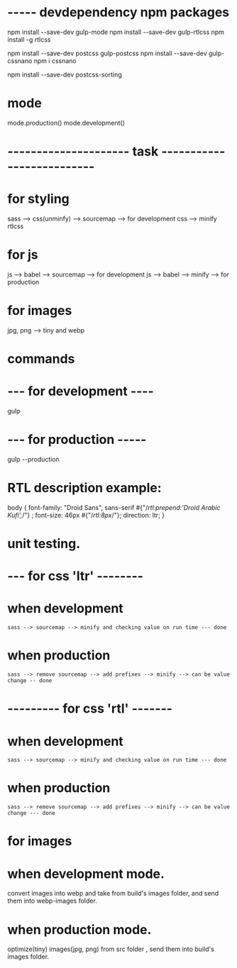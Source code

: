 

# ----- devdependency npm packages
npm install --save-dev gulp-mode
npm install --save-dev gulp-rtlcss
npm install -g rtlcss

npm install --save-dev postcss gulp-postcss
npm install --save-dev gulp-cssnano
npm i cssnano

npm install --save-dev postcss-sorting



# mode
 mode.production()
 mode.development()


 # --------------------- task --------------------------

 # for styling
  sass --> css(unminfy) --> sourcemap --> for development
  css --> minify
  rtlcss


 # for js
  js --> babel --> sourcemap --> for development
  js --> babel --> minify --> for production


 # for images
  jpg, png --> tiny and webp



 # commands
 # --- for development ----
 gulp

 # --- for production -----
 gulp --production




 # RTL description example:
 body {
    font-family: "Droid Sans", sans-serif #{"/*rtl:prepend:'Droid Arabic Kufi',*/"} ;
    font-size: 46px #{"/*rtl:8px*/"};
    direction: ltr;
}



# unit testing.
 
 # --- for css 'ltr' --------

 # when development
    sass --> sourcemap --> minify and checking value on run time --- done
 # when production
    sass --> remove sourcemap --> add prefixes --> minify --> can be value change -- done

 # --------- for css 'rtl' -------

 # when development
    sass --> sourcemap --> minify and checking value on run time --- done
 # when production
    sass --> remove sourcemap --> add prefixes --> minify --> can be value change --- done


 # for images 
 # when development mode.
  convert images into webp and take from build's images folder, and send them into webp-images folder.

 # when production mode.
   optimize(tiny) images(jpg, png) from src folder , send them into build's images folder. 






 








 

  

